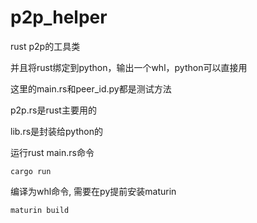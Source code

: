 # p2p_helper

rust p2p的工具类

并且将rust绑定到python，输出一个whl，python可以直接用

这里的main.rs和peer_id.py都是测试方法

p2p.rs是rust主要用的

lib.rs是封装给python的

运行rust main.rs命令
```shell
cargo run
```

编译为whl命令, 需要在py提前安装maturin
```shell
maturin build
```